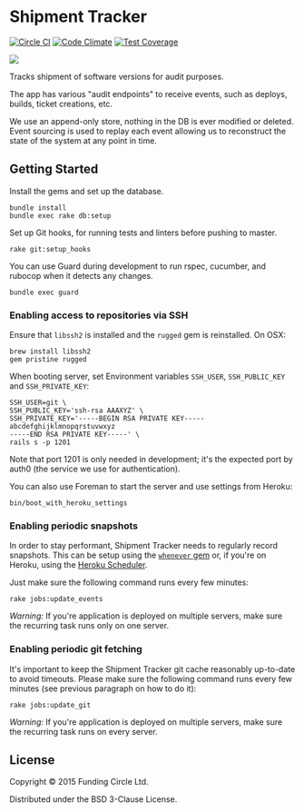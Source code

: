 # Shipment Tracker
[![Circle CI](https://img.shields.io/circleci/project/FundingCircle/shipment_tracker/master.svg)](https://circleci.com/gh/FundingCircle/shipment_tracker)
[![Code Climate](https://img.shields.io/codeclimate/github/FundingCircle/shipment_tracker.svg)](https://codeclimate.com/github/FundingCircle/shipment_tracker)
[![Test Coverage](https://img.shields.io/codeclimate/coverage/github/FundingCircle/shipment_tracker.svg)](https://codeclimate.com/github/FundingCircle/shipment_tracker)

[![](http://i.imgur.com/VkjlJmj.jpg)](https://www.flickr.com/photos/britishlibrary/11237769263/)

Tracks shipment of software versions for audit purposes.

The app has various "audit endpoints" to receive events,
such as deploys, builds, ticket creations, etc.

We use an append-only store, nothing in the DB is ever modified or deleted.
Event sourcing is used to replay each event allowing us to reconstruct the state
of the system at any point in time.

## Getting Started

Install the gems and set up the database.

```
bundle install
bundle exec rake db:setup
```

Set up Git hooks, for running tests and linters before pushing to master.

```
rake git:setup_hooks
```

You can use Guard during development to run rspec, cucumber, and rubocop when it detects any changes.

```
bundle exec guard
```

### Enabling access to repositories via SSH

Ensure that `libssh2` is installed and the `rugged` gem is reinstalled. On OSX:

```
brew install libssh2
gem pristine rugged
```

When booting server, set Environment variables `SSH_USER`, `SSH_PUBLIC_KEY` and `SSH_PRIVATE_KEY`:

```
SSH_USER=git \
SSH_PUBLIC_KEY='ssh-rsa AAAXYZ' \
SSH_PRIVATE_KEY='-----BEGIN RSA PRIVATE KEY-----
abcdefghijklmnopqrstuvwxyz
-----END RSA PRIVATE KEY-----' \
rails s -p 1201
```

Note that port 1201 is only needed in development; it's the expected port by auth0 (the service we use for authentication).

You can also use Foreman to start the server and use settings from Heroku:

```
bin/boot_with_heroku_settings
```

### Enabling periodic snapshots

In order to stay performant, Shipment Tracker needs to regularly record snapshots. This can be setup using the
[`whenever` gem](https://github.com/javan/whenever) or, if you're on Heroku, using the
[Heroku Scheduler](https://devcenter.heroku.com/articles/scheduler).

Just make sure the following command runs every few minutes:

```
rake jobs:update_events
```

*Warning:* If you're application is deployed on multiple servers, make sure the recurring task runs only on one server.

### Enabling periodic git fetching

It's important to keep the Shipment Tracker git cache reasonably up-to-date to avoid timeouts. Please make
sure the following command runs every few minutes (see previous paragraph on how to do it):

```
rake jobs:update_git
```

*Warning:* If you're application is deployed on multiple servers, make sure the recurring task runs on every server.

## License

Copyright © 2015 Funding Circle Ltd.

Distributed under the BSD 3-Clause License.
